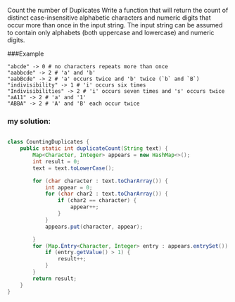 Count the number of Duplicates
Write a function that will return the count of distinct case-insensitive alphabetic characters and numeric digits that occur more than once in the input string. The input string can be assumed to contain only alphabets (both uppercase and lowercase) and numeric digits.

###Example

````
"abcde" -> 0 # no characters repeats more than once
"aabbcde" -> 2 # 'a' and 'b'
"aabBcde" -> 2 # 'a' occurs twice and 'b' twice (`b` and `B`)
"indivisibility" -> 1 # 'i' occurs six times
"Indivisibilities" -> 2 # 'i' occurs seven times and 's' occurs twice
"aA11" -> 2 # 'a' and '1'
"ABBA" -> 2 # 'A' and 'B' each occur twice
````


### my solution:

````java

class CountingDuplicates {
    public static int duplicateCount(String text) {
        Map<Character, Integer> appears = new HashMap<>();
        int result = 0;
        text = text.toLowerCase();

        for (char character : text.toCharArray()) {
            int appear = 0;
            for (char char2 : text.toCharArray()) {
                if (char2 == character) {
                    appear++;
                }
            }
            appears.put(character, appear);

        }
        for (Map.Entry<Character, Integer> entry : appears.entrySet()) {
            if (entry.getValue() > 1) {
                result++;
            }
        }
        return result;
    }
}
````